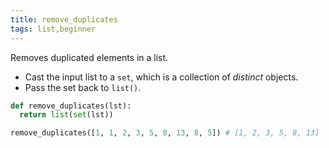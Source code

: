 ```yaml
---
title: remove_duplicates
tags: list,beginner
---
```


Removes duplicated elements in a list.

- Cast the input list to a `set`, which is a collection of *distinct* objects.
- Pass the set back to `list()`.

```py
def remove_duplicates(lst):
  return list(set(lst))
```

```py
remove_duplicates([1, 1, 2, 3, 5, 8, 13, 8, 5]) # [1, 2, 3, 5, 8, 13]
```
